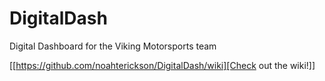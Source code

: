 # DigitalDash
Digital Dashboard for the Viking Motorsports team

[[https://github.com/noahterickson/DigitalDash/wiki][Check out the wiki!]]